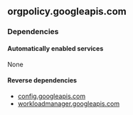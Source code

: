 ## orgpolicy.googleapis.com

### Dependencies

#### Automatically enabled services

None

#### Reverse dependencies

* [config.googleapis.com](../config.googleapis.com/)
* [workloadmanager.googleapis.com](../workloadmanager.googleapis.com/)
